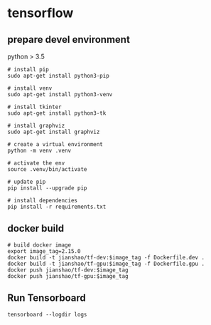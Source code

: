# tensorflow

## prepare devel environment
python > 3.5

~~~ shell
# install pip
sudo apt-get install python3-pip

# install venv
sudo apt-get install python3-venv

# install tkinter
sudo apt-get install python3-tk

# install graphviz
sudo apt-get install graphviz

# create a virtual environment
python -m venv .venv

# activate the env
source .venv/bin/activate

# update pip
pip install --upgrade pip

# install dependencies
pip install -r requirements.txt
~~~

## docker build
~~~ shell
# build docker image
export image_tag=2.15.0
docker build -t jianshao/tf-dev:$image_tag -f Dockerfile.dev .
docker build -t jianshao/tf-gpu:$image_tag -f Dockerfile.gpu .
docker push jianshao/tf-dev:$image_tag
docker push jianshao/tf-gpu:$image_tag
~~~

## Run Tensorboard
~~~ shell
tensorboard --logdir logs
~~~
